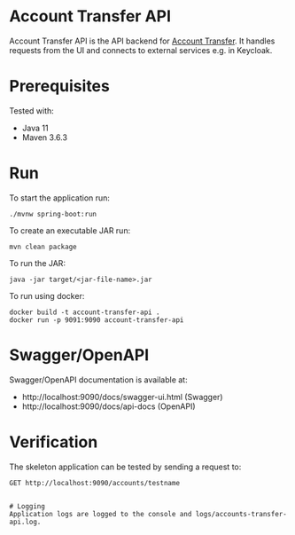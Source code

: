 # Account Transfer API

Account Transfer API is the API backend for [Account Transfer](../frontend). It handles requests from the UI and connects to external services e.g. in Keycloak.

# Prerequisites

Tested with:
* Java 11
* Maven 3.6.3

# Run

To start the application run:
```
./mvnw spring-boot:run
```

To create an executable JAR run:
```
mvn clean package
```

To run the JAR:
```
java -jar target/<jar-file-name>.jar
```

To run using docker:
```
docker build -t account-transfer-api .
docker run -p 9091:9090 account-transfer-api
```

# Swagger/OpenAPI
Swagger/OpenAPI documentation is available at:
* http://localhost:9090/docs/swagger-ui.html (Swagger)
* http://localhost:9090/docs/api-docs (OpenAPI)

# Verification
The skeleton application can be tested by sending a request to:
```
GET http://localhost:9090/accounts/testname


# Logging
Application logs are logged to the console and logs/accounts-transfer-api.log.